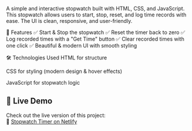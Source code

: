 A simple and interactive stopwatch built with HTML, CSS, and JavaScript. This stopwatch allows users to start, stop, reset, and log time records with ease. The UI is clean, responsive, and user-friendly.

🚀 Features
✅ Start & Stop the stopwatch
✅ Reset the timer back to zero
✅ Log recorded times with a "Get Time" button
✅ Clear recorded times with one click
✅ Beautiful & modern UI with smooth styling

🛠️ Technologies Used
HTML for structure

CSS for styling (modern design & hover effects)

JavaScript for stopwatch logic

## 🚀 Live Demo  
Check out the live version of this project:  
🔗 [Stopwatch Timer on Netlify](https://stopwatch-with-timer.netlify.app/)
